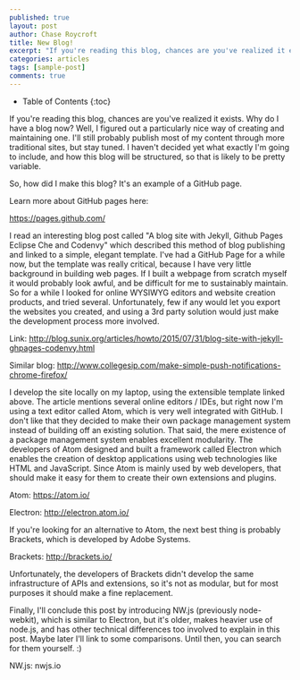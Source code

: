 ```yaml
---
published: true
layout: post
author: Chase Roycroft
title: New Blog!
excerpt: "If you're reading this blog, chances are you've realized it exists."
categories: articles
tags: [sample-post]
comments: true
---
```


* Table of Contents
{:toc}

If you're reading this blog, chances are you've realized it exists. Why do I have a blog now? Well, I figured out a particularly nice way of creating and maintaining one. I'll still probably publish most of my content through more traditional sites, but stay tuned. I haven't decided yet what exactly I'm going to include, and how this blog will be structured, so that is likely to be pretty variable.

So, how did I make this blog? It's an example of a GitHub page.

Learn more about GitHub pages here:

https://pages.github.com/

I read an interesting blog post called "A blog site with Jekyll, Github Pages Eclipse Che and Codenvy" which described this method of blog publishing and linked to a simple, elegant template. I've had a GitHub Page for a while now, but the template was really critical, because I have very little background in building web pages. If I built a webpage from scratch myself it would probably look awful, and be difficult for me to sustainably maintain. So for a while I looked for online WYSIWYG editors and website creation products, and tried several. Unfortunately, few if any would let you export the websites you created, and using a 3rd party solution would just make the development process more involved.

Link: http://blog.sunix.org/articles/howto/2015/07/31/blog-site-with-jekyll-ghpages-codenvy.html

Similar blog: http://www.collegesip.com/make-simple-push-notifications-chrome-firefox/

I develop the site locally on my laptop, using the extensible template linked above. The article mentions several online editors / IDEs, but right now I'm using a text editor called Atom, which is very well integrated with GitHub. I don't like that they decided to make their own package management system instead of building off an existing solution. That said, the mere existence of a package management system enables excellent modularity. The developers of Atom designed and built a framework called Electron which enables the creation of desktop applications using web technologies like HTML and JavaScript. Since Atom is mainly used by web developers, that should make it easy for them to create their own extensions and plugins.

Atom: https://atom.io/

Electron: http://electron.atom.io/

If you're looking for an alternative to Atom, the next best thing is probably Brackets, which is developed by Adobe Systems.

Brackets: http://brackets.io/

Unfortunately, the developers of Brackets didn't develop the same infrastructure of APIs and extensions, so it's not as modular, but for most purposes it should make a fine replacement.

Finally, I'll conclude this post by introducing NW.js (previously node-webkit), which is similar to Electron, but it's older, makes heavier use of node.js, and has other technical differences too involved to explain in this post. Maybe later I'll link to some comparisons. Until then, you can search for them yourself. :)

NW.js: nwjs.io
